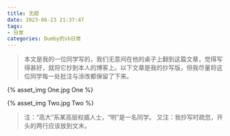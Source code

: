 ```yaml
---
title: 无题
date: 2023-06-23 21:37:47
tags:
- 日常
categories: Dumby的sb日常
---
```


> 本文是我的一位同学写的，我们无意间在他的桌子上翻到这篇文章，觉得写得甚好，就将它抄到本人的博客上。以下文章是我的抄写版，但我尽量将这位同学每一处批注与涂改都保留了下来。

<!--more-->

{% asset_img One.jpg One %}

{% asset_img Two.jpg Two %}

> 注：“高大”系某高层权威人士，“明”是一名同学。
> 又注：我抄写时疏忽，开头的两行应该放到文末。